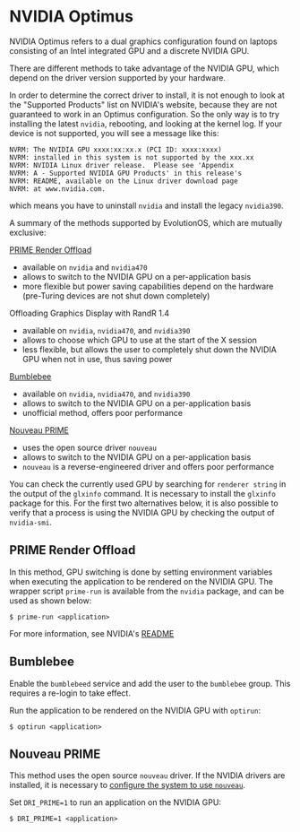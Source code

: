 # NVIDIA Optimus

NVIDIA Optimus refers to a dual graphics configuration found on laptops
consisting of an Intel integrated GPU and a discrete NVIDIA GPU.

There are different methods to take advantage of the NVIDIA GPU, which depend on
the driver version supported by your hardware.

In order to determine the correct driver to install, it is not enough to look at
the "Supported Products" list on NVIDIA's website, because they are not
guaranteed to work in an Optimus configuration. So the only way is to try
installing the latest `nvidia`, rebooting, and looking at the kernel log. If
your device is not supported, you will see a message like this:

```
NVRM: The NVIDIA GPU xxxx:xx:xx.x (PCI ID: xxxx:xxxx)
NVRM: installed in this system is not supported by the xxx.xx
NVRM: NVIDIA Linux driver release.  Please see 'Appendix
NVRM: A - Supported NVIDIA GPU Products' in this release's
NVRM: README, available on the Linux driver download page
NVRM: at www.nvidia.com.
```

which means you have to uninstall `nvidia` and install the legacy `nvidia390`.

A summary of the methods supported by EvolutionOS, which are mutually exclusive:

[PRIME Render Offload](#prime-render-offload)

- available on `nvidia` and `nvidia470`
- allows to switch to the NVIDIA GPU on a per-application basis
- more flexible but power saving capabilities depend on the hardware (pre-Turing
   devices are not shut down completely)

Offloading Graphics Display with RandR 1.4

- available on `nvidia`, `nvidia470`, and `nvidia390`
- allows to choose which GPU to use at the start of the X session
- less flexible, but allows the user to completely shut down the NVIDIA GPU when
   not in use, thus saving power

[Bumblebee](#bumblebee)

- available on `nvidia`, `nvidia470`, and `nvidia390`
- allows to switch to the NVIDIA GPU on a per-application basis
- unofficial method, offers poor performance

[Nouveau PRIME](#nouveau-prime)

- uses the open source driver `nouveau`
- allows to switch to the NVIDIA GPU on a per-application basis
- `nouveau` is a reverse-engineered driver and offers poor performance

You can check the currently used GPU by searching for `renderer string` in the
output of the `glxinfo` command. It is necessary to install the `glxinfo`
package for this. For the first two alternatives below, it is also possible to
verify that a process is using the NVIDIA GPU by checking the output of
`nvidia-smi`.

## PRIME Render Offload

In this method, GPU switching is done by setting environment variables when
executing the application to be rendered on the NVIDIA GPU. The wrapper script
`prime-run` is available from the `nvidia` package, and can be used as shown
below:

```
$ prime-run <application>
```

For more information, see NVIDIA's
[README](https://download.nvidia.com/XFree86/Linux-x86_64/440.44/README/primerenderoffload.html)

## Bumblebee

Enable the `bumblebeed` service and add the user to the `bumblebee` group. This
requires a re-login to take effect.

Run the application to be rendered on the NVIDIA GPU with `optirun`:

```
$ optirun <application>
```

## Nouveau PRIME

This method uses the open source `nouveau` driver. If the NVIDIA drivers are
installed, it is necessary to [configure the system to use
`nouveau`](./nvidia.md#reverting-from-nvidia-to-nouveau).

Set `DRI_PRIME=1` to run an application on the NVIDIA GPU:

```
$ DRI_PRIME=1 <application>
```
